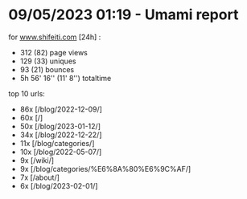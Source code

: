 # 09/05/2023 01:19 - Umami report
for www.shifeiti.com [24h] :

 - 312 (82) page views
 - 129 (33) uniques
 - 93 (21) bounces
 - 5h 56' 16'' (11' 8'') totaltime


top 10 urls:
 - 86x [/blog/2022-12-09/]
 - 60x [/]
 - 50x [/blog/2023-01-12/]
 - 34x [/blog/2022-12-22/]
 - 11x [/blog/categories/]
 - 10x [/blog/2022-05-07/]
 - 9x [/wiki/]
 - 9x [/blog/categories/%E6%8A%80%E6%9C%AF/]
 - 7x [/about/]
 - 6x [/blog/2023-02-01/]


